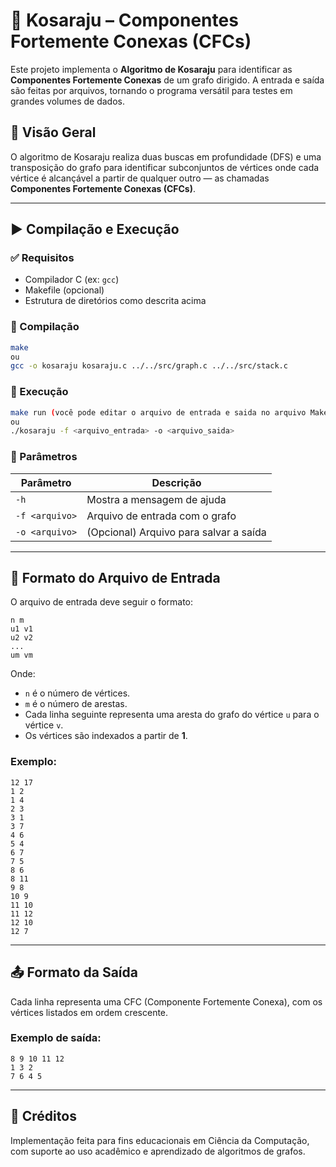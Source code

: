 # 🔄 Kosaraju – Componentes Fortemente Conexas (CFCs)

Este projeto implementa o **Algoritmo de Kosaraju** para identificar as **Componentes Fortemente Conexas** de um grafo dirigido. A entrada e saída são feitas por arquivos, tornando o programa versátil para testes em grandes volumes de dados.

## 🧠 Visão Geral

O algoritmo de Kosaraju realiza duas buscas em profundidade (DFS) e uma transposição do grafo para identificar subconjuntos de vértices onde cada vértice é alcançável a partir de qualquer outro — as chamadas **Componentes Fortemente Conexas (CFCs)**.

---

## ▶️ Compilação e Execução

### ✅ Requisitos

- Compilador C (ex: `gcc`)
- Makefile (opcional)
- Estrutura de diretórios como descrita acima

### 🔧 Compilação

```bash
make 
ou
gcc -o kosaraju kosaraju.c ../../src/graph.c ../../src/stack.c
```

### 🏃 Execução

```bash
make run (você pode editar o arquivo de entrada e saida no arquivo Makefile)
ou
./kosaraju -f <arquivo_entrada> -o <arquivo_saida>
```

### 📌 Parâmetros

| Parâmetro     | Descrição                                      |
|---------------|-----------------------------------------------|
| `-h`          | Mostra a mensagem de ajuda                    |
| `-f <arquivo>`| Arquivo de entrada com o grafo                |
| `-o <arquivo>`| (Opcional) Arquivo para salvar a saída        |

---

## 📄 Formato do Arquivo de Entrada

O arquivo de entrada deve seguir o formato:

```
n m
u1 v1
u2 v2
...
um vm
```

Onde:
- `n` é o número de vértices.
- `m` é o número de arestas.
- Cada linha seguinte representa uma aresta do grafo do vértice `u` para o vértice `v`.
- Os vértices são indexados a partir de **1**.

### Exemplo:

```
12 17 
1 2 
1 4 
2 3 
3 1 
3 7 
4 6 
5 4 
6 7 
7 5 
8 6 
8 11 
9 8 
10 9 
11 10 
11 12 
12 10 
12 7
```

---

## 📤 Formato da Saída

Cada linha representa uma CFC (Componente Fortemente Conexa), com os vértices listados em ordem crescente.

### Exemplo de saída:

```
8 9 10 11 12 
1 3 2 
7 6 4 5
```
---

## 🤝 Créditos

Implementação feita para fins educacionais em Ciência da Computação, com suporte ao uso acadêmico e aprendizado de algoritmos de grafos.